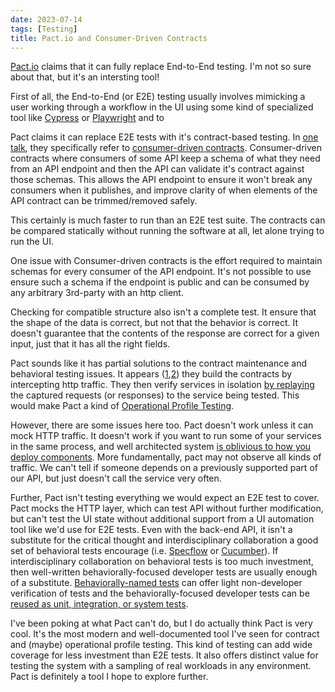 ```yaml
---
date: 2023-07-14
tags: [Testing]
title: Pact.io and Consumer-Driven Contracts
---
```


[Pact.io](https://pact.io/) claims that it can fully replace End-to-End testing. 
I'm not so sure about that, but it's an intersting tool!
<!--more-->

First of all, the End-to-End (or E2E) testing usually involves mimicking a user working through a workflow in the UI using some kind of specialized tool like [Cypress](https://www.cypress.io/) or [Playwright](https://playwright.dev/) and to 

Pact claims it can replace E2E tests with it's contract-based testing. In [one talk](https://youtu.be/IetyhDr48RI?t=43), they specifically refer to [consumer-driven contracts](https://martinfowler.com/articles/consumerDrivenContracts.html). Consumer-driven contracts where consumers of some API keep a schema of what they need from an API endpoint and then the API can validate it's contract against those schemas. This allows the API endpoint to ensure it won't break any consumers when it publishes, and improve clarity of when elements of the API contract can be trimmed/removed safely.

This certainly is much faster to run than an E2E test suite. The contracts can be compared statically without running the software at all, let alone trying to run the UI.

One issue with Consumer-driven contracts is the effort required to maintain schemas for every consumer of the API endpoint.
It's not possible to use ensure such a schema if the endpoint is public and can be consumed by any arbitrary 3rd-party with an http client.

Checking for compatible structure also isn't a complete test. It ensure that the shape of the data is correct, but not that the behavior is correct. It doesn't guarantee
that the contents of the response are correct for a given input, just that it has all the right fields.

Pact sounds like it has partial solutions to the contract maintenance and behavioral testing issues. It appears ([1](https://youtu.be/IetyhDr48RI?t=386),[2](https://pactflow.io/how-pact-works/?utm_source=ossdocs&utm_campaign=getting_started#slide-1)) they build the contracts by intercepting http traffic. They then verify services in isolation [by replaying](https://youtu.be/IetyhDr48RI?t=434) the captured requests (or responses) to the service being tested. This would make Pact a kind of [Operational Profile Testing](https://dl.acm.org/doi/10.1145/2518106).

However, there are some issues here too. Pact doesn't work unless it can mock HTTP traffic. It doesn't work if you want to run some of your services in the same process, and well architected system [is oblivious to how you deploy components](https://blog.cleancoder.com/uncle-bob/2014/10/01/CleanMicroserviceArchitecture.html). More fundamentally, pact may not observe all kinds of traffic. We can't tell if someone depends on a previously supported part of our API, but just doesn't call the service very often. 

Further, Pact isn't testing everything we would expect an E2E test to cover. Pact mocks the HTTP layer, which can test API without further modification, but can't test the UI state without additional support from a UI automation tool like we'd use for E2E tests. Even with the back-end API, it isn't a substitute for the critical thought and interdisciplinary collaboration a good set of behavioral tests encourage (i.e. [Specflow](https://specflow.org/) or [Cucumber](https://cucumber.io/)). If interdisciplinary collaboration on behavioral tests is too much investment, then well-written behaviorally-focused developer tests are usually enough of a substitute. [Behaviorally-named tests](https://spencerfarley.com/2022/05/16/testapi-and-test-reuse-in-csharp/) can offer light non-developer verification of tests and the behaviorally-focused developer tests can be [reused as unit, integration, or system tests](https://spencerfarley.com/2022/05/16/testapi-and-test-reuse-in-csharp/).

I've been poking at what Pact can't do, but I do actually think Pact is very cool.
It's the most modern and well-documented tool I've seen for contract and (maybe) operational profile testing.
This kind of testing can add wide coverage for less investment than E2E tests. It also offers distinct value for testing the system with a sampling of real workloads in any environment.
Pact is definitely a tool I hope to explore further.
